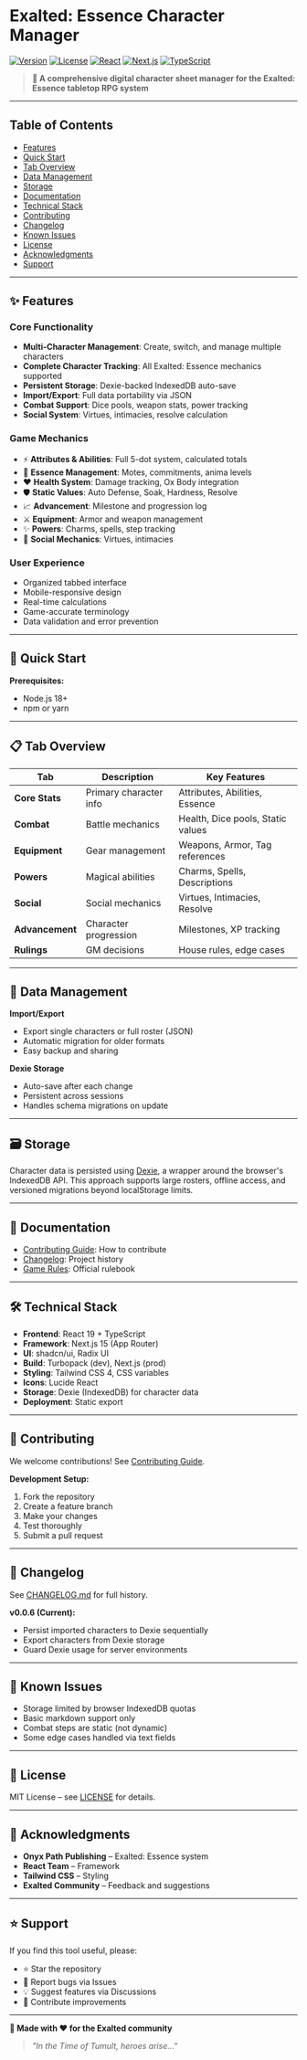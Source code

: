 # Exalted: Essence Character Manager

[![Version](https://img.shields.io/badge/version-0.0.6-orange.svg)](https://github.com/AlexanderExter/exalted-charsheet/releases)
[![License](https://img.shields.io/badge/license-MIT-blue.svg)](LICENSE)
[![React](https://img.shields.io/badge/React-19.1.0-blue.svg)](https://reactjs.org/)
[![Next.js](https://img.shields.io/badge/Next.js-15.4.3-black.svg)](https://nextjs.org/)
[![TypeScript](https://img.shields.io/badge/TypeScript-5.0+-blue.svg)](https://www.typescriptlang.org/)

> **🎲 A comprehensive digital character sheet manager for the Exalted: Essence tabletop RPG system**

---

## Table of Contents

- [Features](#features)
- [Quick Start](#quick-start)
- [Tab Overview](#tab-overview)
- [Data Management](#data-management)
- [Storage](#storage)
- [Documentation](#documentation)
- [Technical Stack](#technical-stack)
- [Contributing](#contributing)
- [Changelog](#changelog)
- [Known Issues](#known-issues)
- [License](#license)
- [Acknowledgments](#acknowledgments)
- [Support](#support)

---

## ✨ Features

### Core Functionality

- **Multi-Character Management**: Create, switch, and manage multiple characters
- **Complete Character Tracking**: All Exalted: Essence mechanics supported
- **Persistent Storage**: Dexie-backed IndexedDB auto-save
- **Import/Export**: Full data portability via JSON
- **Combat Support**: Dice pools, weapon stats, power tracking
- **Social System**: Virtues, intimacies, resolve calculation

### Game Mechanics

- ⚡ **Attributes & Abilities**: Full 5-dot system, calculated totals
- 🔮 **Essence Management**: Motes, commitments, anima levels
- ❤️ **Health System**: Damage tracking, Ox Body integration
- 🛡️ **Static Values**: Auto Defense, Soak, Hardness, Resolve
- 📈 **Advancement**: Milestone and progression log
- ⚔️ **Equipment**: Armor and weapon management
- ✨ **Powers**: Charms, spells, step tracking
- 👥 **Social Mechanics**: Virtues, intimacies

### User Experience

- Organized tabbed interface
- Mobile-responsive design
- Real-time calculations
- Game-accurate terminology
- Data validation and error prevention

---

## 🚀 Quick Start

**Prerequisites:**

- Node.js 18+
- npm or yarn

---

## 📋 Tab Overview

| Tab             | Description            | Key Features                      |
| --------------- | ---------------------- | --------------------------------- |
| **Core Stats**  | Primary character info | Attributes, Abilities, Essence    |
| **Combat**      | Battle mechanics       | Health, Dice pools, Static values |
| **Equipment**   | Gear management        | Weapons, Armor, Tag references    |
| **Powers**      | Magical abilities      | Charms, Spells, Descriptions      |
| **Social**      | Social mechanics       | Virtues, Intimacies, Resolve      |
| **Advancement** | Character progression  | Milestones, XP tracking           |
| **Rulings**     | GM decisions           | House rules, edge cases           |

---

## 💾 Data Management

**Import/Export**

- Export single characters or full roster (JSON)
- Automatic migration for older formats
- Easy backup and sharing

**Dexie Storage**

- Auto-save after each change
- Persistent across sessions
- Handles schema migrations on update

---

## 🗃️ Storage

Character data is persisted using [Dexie](https://dexie.org/), a wrapper around
the browser's IndexedDB API. This approach supports large rosters, offline
access, and versioned migrations beyond localStorage limits.

---

## 📖 Documentation

- [Contributing Guide](CONTRIBUTING.md): How to contribute
- [Changelog](CHANGELOG.md): Project history
- [Game Rules](https://www.drivethrurpg.com/product/162759/Exalted-Essence): Official rulebook

---

## 🛠️ Technical Stack

- **Frontend**: React 19 + TypeScript
- **Framework**: Next.js 15 (App Router)
- **UI**: shadcn/ui, Radix UI
- **Build**: Turbopack (dev), Next.js (prod)
- **Styling**: Tailwind CSS 4, CSS variables
- **Icons**: Lucide React
- **Storage**: Dexie (IndexedDB) for character data
- **Deployment**: Static export

---

## 🤝 Contributing

We welcome contributions! See [Contributing Guide](CONTRIBUTING.md).

**Development Setup:**

1. Fork the repository
2. Create a feature branch
3. Make your changes
4. Test thoroughly
5. Submit a pull request

---

## 📝 Changelog

See [CHANGELOG.md](CHANGELOG.md) for full history.

**v0.0.6 (Current):**

- Persist imported characters to Dexie sequentially
- Export characters from Dexie storage
- Guard Dexie usage for server environments

---

## 🐛 Known Issues

- Storage limited by browser IndexedDB quotas
- Basic markdown support only
- Combat steps are static (not dynamic)
- Some edge cases handled via text fields

---

## 📄 License

MIT License – see [LICENSE](LICENSE) for details.

---

## 🙏 Acknowledgments

- **Onyx Path Publishing** – Exalted: Essence system
- **React Team** – Framework
- **Tailwind CSS** – Styling
- **Exalted Community** – Feedback and suggestions

---

## ⭐ Support

If you find this tool useful, please:

- ⭐ Star the repository
- 🐛 Report bugs via Issues
- 💡 Suggest features via Discussions
- 🤝 Contribute improvements

---

**🎲 Made with ❤️ for the Exalted community**

> _"In the Time of Tumult, heroes arise..."_
